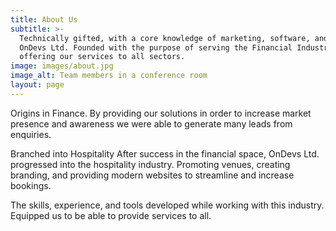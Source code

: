 ```yaml
---
title: About Us
subtitle: >-
  Technically gifted, with a core knowledge of marketing, software, and sales.
  OnDevs Ltd. Founded with the purpose of serving the Financial Industry. Now
  offering our services to all sectors.
image: images/about.jpg
image_alt: Team members in a conference room
layout: page
---
```

Origins in Finance. By providing our solutions in order to increase market presence and awareness we were able to generate many leads from enquiries.

Branched into Hospitality After success in the financial space, OnDevs Ltd. progressed into the hospitality industry. Promoting venues, creating branding, and providing modern websites to streamline and increase bookings.

The skills, experience, and  tools developed while working with this industry. Equipped us to be able to provide services to all.
